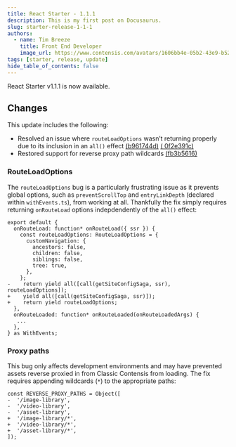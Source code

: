 ```yaml
---
title: React Starter - 1.1.1
description: This is my first post on Docusaurus.
slug: starter-release-1-1-1
authors:
  - name: Tim Breeze
    title: Front End Developer
    image_url: https://www.contensis.com/avatars/1606bb4e-05b2-43e9-b525-92b3b53038c3?h=56&w=56&fit=crop&q=90&f=webp
tags: [starter, release, update]
hide_table_of_contents: false
---
```


React Starter v1.1.1 is now available. 

## Changes

This update includes the following:

- Resolved an issue where `routeLoadOptions` wasn’t returning properly due to its inclusion in an `all()` effect [(b961744d)](https://gitlab.zengenti.com/starter-projects/react-starter/-/commit/b961744d8f3e159e5ebeab28d38a791659153a3f#890e8da1b621f9dc277815b4fcb25b3c918989d0_21_21) [(
0f2e391c)](https://gitlab.zengenti.com/starter-projects/react-starter/-/commit/0f2e391c1b70c574eec118dca8531d073a564de4)
- Restored support for reverse proxy path wildcards [(fb3b5616)](https://gitlab.zengenti.com/starter-projects/react-starter/-/commit/fb3b56164b6397b03a27775ae8fa4a4c50e87ac2)

<!-- truncate -->

### RouteLoadOptions

The `routeLoadOptions` bug is a particularly frustrating issue as it prevents global options, such as `preventScrollTop` and `entryLinkDepth` (declared within `withEvents.ts`), from working at all. Thankfully the fix simply requires returning `onRouteLoad` options indepdendently of the `all()` effect:

```diff-ts title="src/app/routes/withEvents.ts"
export default {
  onRouteLoad: function* onRouteLoad({ ssr }) {
    const routeLoadOptions: RouteLoadOptions = {
      customNavigation: {
        ancestors: false,
        children: false,
        siblings: false,
        tree: true,
      },
    };
-    return yield all([call(getSiteConfigSaga, ssr), routeLoadOptions]);
+    yield all([call(getSiteConfigSaga, ssr)]);
+    return yield routeLoadOptions;
  },
  onRouteLoaded: function* onRouteLoaded(onRouteLoadedArgs) {
   ...
  },
} as WithEvents;
```

### Proxy paths

This bug only affects development environments and may have prevented assets reverse proxied in from Classic Contensis from loading. The fix requires appending wildcards (`*`) to the appropriate paths:

```diff-ts title="webpack/define-config.js"
const REVERSE_PROXY_PATHS = Object([
-  '/image-library',
-  '/video-library',
-  '/asset-library',
+  '/image-library/*',
+  '/video-library/*',
+  '/asset-library/*',
]);
```